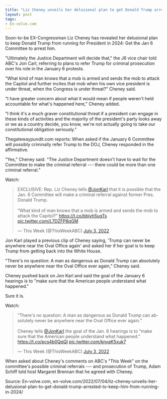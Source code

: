 ```yaml
---
title: "Liz Cheney unveils her delusional plan to get Donald Trump arrested to keep him from running in 2024"
layout: post
tags:
- En-volve.com
---
```


Soon-to-be EX-Congressman Liz Cheney has revealed her delusional plan to keep Donald Trump from running for President in 2024: Get the Jan 6 Committee to arrest him.

"Ultimately the Justice Department will decide that," the J6 vice chair told ABC's Jon Carl, referring to plans to refer Trump for criminal prosecution over his role in the January 6 protests.

"What kind of man knows that a mob is armed and sends the mob to attack the Capitol and further incites that mob when his own vice president is under threat, when the Congress is under threat?" Cheney said.

"I have greater concern about what it would mean if people weren't held accountable for what's happened here," Cheney added.

"I think it's a much graver constitutional threat if a president can engage in these kinds of activities and the majority of the president's party looks away or we as a country decide, you know, we're not actually going to take our constitutional obligation seriously."

Thegatewaypundit.com reports: When asked if the January 6 Committee will possibly criminally refer Trump to the DOJ, Cheney responded in the affirmative.

"Yes," Cheney said. "The Justice Department doesn't have to wait for the Committee to make the criminal referral --- there could be more than one criminal referral."

Watch:

<blockquote class="twitter-tweet"><p lang="en" dir="ltr">EXCLUSIVE: Rep. Liz Cheney tells <a href="https://twitter.com/jonkarl?ref_src=twsrc%5Etfw">@JonKarl</a> that it is possible that the Jan. 6 Committee will make a criminal referral against former Pres. Donald Trump. <br><br>“What kind of man knows that a mob is armed and sends the mob to attack the Capitol?” <a href="https://t.co/bbjvh5ugTs">https://t.co/bbjvh5ugTs</a> <a href="https://t.co/L7DZFP8qGM">pic.twitter.com/L7DZFP8qGM</a></p>&mdash; This Week (@ThisWeekABC) <a href="https://twitter.com/ThisWeekABC/status/1543584959750963203?ref_src=twsrc%5Etfw">July 3, 2022</a></blockquote> <script async src="https://platform.twitter.com/widgets.js" charset="utf-8"></script>

Jon Karl played a previous clip of Cheney saying, 'Trump can never be anywhere near the Oval Office again' and asked her if her goal is to keep Trump from getting back into the White House.

"There's no question: A man as dangerous as Donald Trump can absolutely never be anywhere near the Oval Office ever again," Cheney said.

Cheney pushed back on Jon Karl and said the goal of the January 6 hearings is to "make sure that the American people understand what happened."

Sure it is.

Watch:

<blockquote class="twitter-tweet"><p lang="en" dir="ltr">&quot;There&#39;s no question: A man as dangerous as Donald Trump can absolutely never be anywhere near the Oval Office ever again.” <br><br>Cheney tells <a href="https://twitter.com/jonkarl?ref_src=twsrc%5Etfw">@JonKarl</a> the goal of the Jan. 6 hearings is to “make sure that the American people understand what happened.” <a href="https://t.co/pcs4b0QqQl">https://t.co/pcs4b0QqQl</a> <a href="https://t.co/knvaK5xuk7">pic.twitter.com/knvaK5xuk7</a></p>&mdash; This Week (@ThisWeekABC) <a href="https://twitter.com/ThisWeekABC/status/1543594092856213504?ref_src=twsrc%5Etfw">July 3, 2022</a></blockquote> <script async src="https://platform.twitter.com/widgets.js" charset="utf-8"></script>

When asked about Cheney's comments on ABC's "This Week" on the committee's possible criminal referrals --- and prosecution of Trump, Adam Schiff told host Margaret Brennan that he agreed with Cheney.

Source: En-volve.com, en-volve.com/2022/07/04/liz-cheney-unveils-her-delusional-plan-to-get-donald-trump-arrested-to-keep-him-from-running-in-2024/
